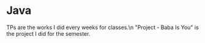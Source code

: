 # Java
TPs are the works I did every weeks for classes.\n
"Project - Baba Is You" is the project I did for the semester.
